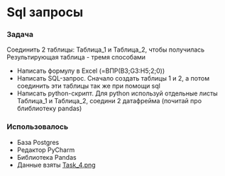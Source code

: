 # Sql запросы

### Задача

Соединить 2 таблицы: Таблица_1 и Таблица_2, чтобы получилась Результирующая таблица - тремя способами
- Написать формулу в Excel (=ВПР(B3;G3:H5;2;0))
- Написать SQL-запрос. Сначало создать таблицы 1 и 2, а потом соединить эти таблицы так же при помощи sql
- Написать python-скрипт. Для python используй отдельные листы Таблица_1 и Таблица_2, соедини 2 датафрейма 
(почитай про блиблиотеку pandas)


### Использовалось

- База Postgres
- Редактор PyCharm
- Библиотека Pandas
- Данные взяты [Task_4.png](Task_4.png)  
